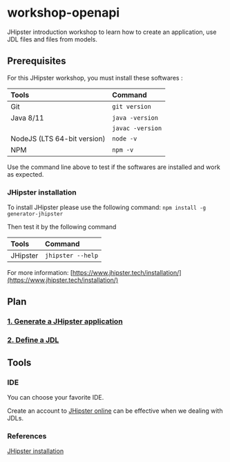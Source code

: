 # workshop-openapi
JHipster introduction workshop to learn how to create an application, use JDL files and files from models.

## Prerequisites
For this JHipster workshop, you must install these softwares :

| Tools                        |       Command      |
| :--------------------------- | :----------------- |
|  Git                         |  `git version`     |
|  Java 8/11                   |  `java -version`   |
|                              |  `javac -version`  |
|  NodeJS (LTS 64-bit version) |  `node -v`         |
|  NPM                         |  `npm -v`          |


Use the command line above to test if the softwares are installed and work as expected.

### JHipster installation
To install JHipster please use the following command:
`npm install -g generator-jhipster`

Then test it by the following command

| Tools                        |       Command      |
| :--------------------------- | :----------------- |
|  JHipster                    |  `jhipster --help` |

For more information: [https://www.jhipster.tech/installation/](https://www.jhipster.tech/installation/)

## Plan
### [1. Generate a JHipster application](https://github.com/avdev4j/workshop-introduction-JHipster/blob/master/1.Generate-a-JHipster-application.md)
### [2. Define a JDL](https://github.com/avdev4j/workshop-introduction-JHipster/blob/master/1.Generate-a-JDL.md)


## Tools
### IDE
You can choose your favorite IDE.

Create an account to [JHipster online](https://start.jhipster.tech/#/) can be effective when we dealing with JDLs.

### References
[JHipster installation](https://www.jhipster.tech/installation/)
